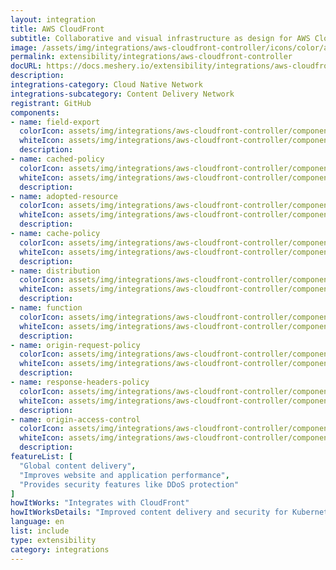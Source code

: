 ```yaml
---
layout: integration
title: AWS CloudFront
subtitle: Collaborative and visual infrastructure as design for AWS CloudFront
image: /assets/img/integrations/aws-cloudfront-controller/icons/color/aws-cloudfront-controller-color.svg
permalink: extensibility/integrations/aws-cloudfront-controller
docURL: https://docs.meshery.io/extensibility/integrations/aws-cloudfront-controller
description: 
integrations-category: Cloud Native Network
integrations-subcategory: Content Delivery Network
registrant: GitHub
components: 
- name: field-export
  colorIcon: assets/img/integrations/aws-cloudfront-controller/components/field-export/icons/color/field-export-color.svg
  whiteIcon: assets/img/integrations/aws-cloudfront-controller/components/field-export/icons/white/field-export-white.svg
  description: 
- name: cached-policy
  colorIcon: assets/img/integrations/aws-cloudfront-controller/components/cached-policy/icons/color/cached-policy-color.svg
  whiteIcon: assets/img/integrations/aws-cloudfront-controller/components/cached-policy/icons/white/cached-policy-white.svg
  description: 
- name: adopted-resource
  colorIcon: assets/img/integrations/aws-cloudfront-controller/components/adopted-resource/icons/color/adopted-resource-color.svg
  whiteIcon: assets/img/integrations/aws-cloudfront-controller/components/adopted-resource/icons/white/adopted-resource-white.svg
  description: 
- name: cache-policy
  colorIcon: assets/img/integrations/aws-cloudfront-controller/components/cache-policy/icons/color/cache-policy-color.svg
  whiteIcon: assets/img/integrations/aws-cloudfront-controller/components/cache-policy/icons/white/cache-policy-white.svg
  description: 
- name: distribution
  colorIcon: assets/img/integrations/aws-cloudfront-controller/components/distribution/icons/color/distribution-color.svg
  whiteIcon: assets/img/integrations/aws-cloudfront-controller/components/distribution/icons/white/distribution-white.svg
  description: 
- name: function
  colorIcon: assets/img/integrations/aws-cloudfront-controller/components/function/icons/color/function-color.svg
  whiteIcon: assets/img/integrations/aws-cloudfront-controller/components/function/icons/white/function-white.svg
  description: 
- name: origin-request-policy
  colorIcon: assets/img/integrations/aws-cloudfront-controller/components/origin-request-policy/icons/color/origin-request-policy-color.svg
  whiteIcon: assets/img/integrations/aws-cloudfront-controller/components/origin-request-policy/icons/white/origin-request-policy-white.svg
  description: 
- name: response-headers-policy
  colorIcon: assets/img/integrations/aws-cloudfront-controller/components/response-headers-policy/icons/color/response-headers-policy-color.svg
  whiteIcon: assets/img/integrations/aws-cloudfront-controller/components/response-headers-policy/icons/white/response-headers-policy-white.svg
  description: 
- name: origin-access-control
  colorIcon: assets/img/integrations/aws-cloudfront-controller/components/origin-access-control/icons/color/origin-access-control-color.svg
  whiteIcon: assets/img/integrations/aws-cloudfront-controller/components/origin-access-control/icons/white/origin-access-control-white.svg
  description: 
featureList: [
  "Global content delivery",
  "Improves website and application performance",
  "Provides security features like DDoS protection"
]
howItWorks: "Integrates with CloudFront"
howItWorksDetails: "Improved content delivery and security for Kubernetes applications"
language: en
list: include
type: extensibility
category: integrations
---
```

